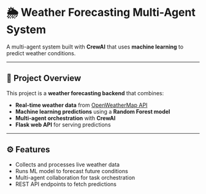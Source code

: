 # 🌦️ Weather Forecasting Multi-Agent System

A multi-agent system built with **CrewAI** that uses **machine learning** to predict weather conditions.

---

## 📌 Project Overview
This project is a **weather forecasting backend** that combines:

- **Real-time weather data** from [OpenWeatherMap API](https://openweathermap.org/api)  
- **Machine learning predictions** using a **Random Forest model**  
- **Multi-agent orchestration** with **CrewAI**  
- **Flask web API** for serving predictions  

---

## ⚙️ Features
- Collects and processes live weather data  
- Runs ML model to forecast future conditions  
- Multi-agent collaboration for task orchestration  
- REST API endpoints to fetch predictions  
